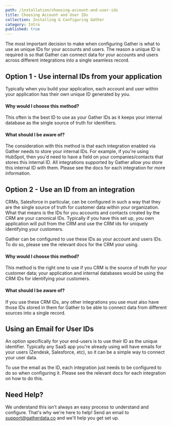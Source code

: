 ```yaml
---
path: /installation/choosing-account-and-user-ids
title: Choosing Account and User IDs
collection: Installing & Configuring Gather
category: Intro
published: true
---
```


The most important decision to make when configuring Gather is what to use as unique IDs for your accounts and users. The reason a unique ID is required is so that Gather can connect data for your accounts and users across different integrations into a single seamless record.

## Option 1 - Use internal IDs from your application

Typically when you build your application, each account and user within your application has their own unique ID generated by you.

#### Why would I choose this method?

This often is the best ID to use as your Gather IDs as it keeps your internal database as the single source of truth for identifiers.

#### What should I be aware of?

The consideration with this method is that each integration enabled via Gather needs to store your internal IDs. For example, if you're using HubSpot, then you'd need to have a field on your companies/contacts that stores this internal ID. All integrations supported by Gather allow you store this internal ID with them. Please see the docs for each integration for more information.

## Option 2 - Use an ID from an integration

CRMs, Salesforce in particular, can be configured in such a way that they are the single source of truth for customer data within your organization. What that means is the IDs for you accounts and contacts created by the CRM are your canonical IDs. Typically if you have this set up, you own application will pull from the CRM and use the CRM ids for uniquely identifying your customers.

Gather can be configured to use these IDs as your account and users IDs. To do so, please see the relevant docs for the CRM your using.

#### Why would I choose this method?

This method is the right one to use if you CRM is the source of truth for your customer data; your application and internal databases would be using the CRM IDs for identifying your customers.

#### What should I be aware of?

If you use these CRM IDs, any other integrations you use must also have those IDs stored in them for Gather to be able to connect data from different sources into a single record.

## Using an Email for User IDs

An option specifically for your end-users is to use their ID as the unique identifier. Typically any SaaS app you're already using will have emails for your users (Zendesk, Salesforce, etc), so it can be a simple way to connect your user data.

To use the email as the ID, each integration just needs to be configured to do so when configuring it. Please see the relevant docs for each integration on how to do this.

## Need Help?

We understand this isn't always an easy process to understand and configure. That's why we're here to help! Send an email to [support@gatherdata.co](mailto:support@gatherdata.co) and we'll help you get set up.
